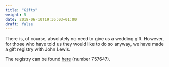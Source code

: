 ```yaml
---
title: "Gifts"
weight: 5
date: 2018-06-10T19:36:03+01:00
draft: false
---
```


There is, of course, absolutely no need to give us a wedding gift. However, for those who have told us they would like to do so anyway, we have made a gift registry with John Lewis.

The registry can be found [here](https://www.johnlewisgiftlist.com/giftint/JSPs/GiftList/BuyGifts/GuestFindAList.jsp) (number 757647).
